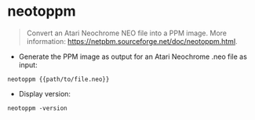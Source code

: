 # neotoppm

> Convert an Atari Neochrome NEO file into a PPM image.
> More information: <https://netpbm.sourceforge.net/doc/neotoppm.html>.

- Generate the PPM image as output for an Atari Neochrome .neo file as input:

`neotoppm {{path/to/file.neo}}`

- Display version:

`neotoppm -version`
